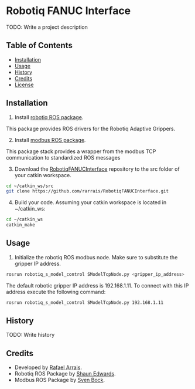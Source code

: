 # Robotiq FANUC Interface

TODO: Write a project description

## Table of Contents

* [Installation](#installation)
* [Usage](#usage)
* [History](#history)
* [Credits](#credits)
* [License](#license)

## <a name="installation"></a>Installation

1. Install [robotiq ROS package](http://wiki.ros.org/robotiq).

  This package provides ROS drivers for the  Robotiq Adaptive Grippers.

2. Install [modbus ROS package](http://wiki.ros.org/modbus).

  This package stack provides a wrapper from the modbus TCP communication to standardized ROS messages

3. Download the [RobotiqFANUCInterface](https://github.com/rarrais/RobotiqFANUCInterface.git) repository to the src folder of your catkin workspace.

  ```bash
  cd ~/catkin_ws/src
  git clone https://github.com/rarrais/RobotiqFANUCInterface.git
  ```
  
4. Build your code. Assuming your catkin workspace is located in ~/catkin_ws:

  ```bash
  cd ~/catkin_ws
  catkin_make
  ```

## <a name="usage"></a> Usage

1. Initialize the robotiq ROS modbus node. Make sure to substitute the gripper IP address.

  ```bash
  rosrun robotiq_s_model_control SModelTcpNode.py <gripper_ip_address>
  ```
  
  The default robotic gripper IP address is 192.168.1.11. To connect with this IP address execute the following command:

  ```bash
  rosrun robotiq_s_model_control SModelTcpNode.py 192.168.1.11
  ```


## <a name="history"></a>History

TODO: Write history

## <a name="credits"></a>Credits

* Developed by [Rafael Arrais](https://github.com/rarrais). 
* Robotiq ROS Package by [Shaun Edwards](https://github.com/shaun-edwards). 
* Modbus ROS Package by [Sven Bock](https://github.com/sven-bock). 
